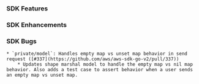 ### SDK Features

### SDK Enhancements

### SDK Bugs
    * `private/model`: Handles empty map vs unset map behavior in send request ([#337](https://github.com/aws/aws-sdk-go-v2/pull/337))
        * Updates shape marshal model to handle the empty map vs nil map behavior. Also adds a test case to assert behavior when a user sends an empty map vs unset map.